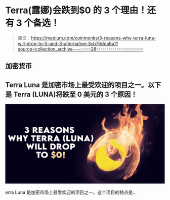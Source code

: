 # Terra(露娜)会跌到$0 的 3 个理由！还有 3 个备选！

> 原文：<https://medium.com/coinmonks/3-reasons-why-terra-luna-will-drop-to-0-and-3-alternative-3cb76dda6a1?source=collection_archive---------28----------------------->

## 加密货币

## Terra Luna 是加密市场上最受欢迎的项目之一。以下是 Terra (LUNA)将跌至 0 美元的 3 个原因！

![](img/91296f96d0e6c8146ede88e8d5fc7ea2.png)

erra Luna 是加密市场上最受欢迎的项目之一。这个项目的特点是…